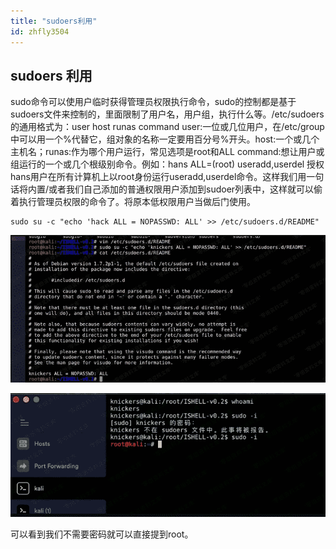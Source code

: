 ```yaml
---
title: "sudoers利用"
id: zhfly3504
---
```


## sudoers 利用

sudo命令可以使用户临时获得管理员权限执行命令，sudo的控制都是基于sudoers文件来控制的，里面限制了用户名，用户组，执行什么等。/etc/sudoers的通用格式为：user host runas command user:一位或几位用户，在/etc/group中可以用一个%代替它，组对象的名称一定要用百分号%开头。host:一个或几个主机名；runas:作为哪个用户运行，常见选项是root和ALL command:想让用户或组运行的一个或几个根级别命令。例如：hans ALL=(root) useradd,userdel 授权hans用户在所有计算机上以root身份运行useradd,userdel命令。这样我们用一句话将内置/或者我们自己添加的普通权限用户添加到sudoer列表中，这样就可以偷着执行管理员权限的命令了。将原本低权限用户当做后门使用。

```
sudo su -c "echo 'hack ALL = NOPASSWD: ALL' >> /etc/sudoers.d/README" 
```

![image](../img/8f61d0e13b6094d8d5ad0ae96430d878.png)

![image](../img/3b44ef05dae24ea6a28546b611f716bb.png)

可以看到我们不需要密码就可以直接提到root。